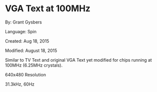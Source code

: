 # VGA Text at 100MHz

By: Grant Gysbers

Language: Spin

Created: Aug 18, 2015

Modified: August 18, 2015

Similar to TV Text and original VGA Text yet modified for chips running at 100MHz (6.25MHz crystals).

640x480 Resolution

31.3kHz, 60Hz
